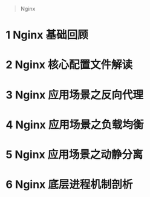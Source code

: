 > Nginx

# 1 Nginx 基础回顾

# 2 Nginx 核心配置文件解读

# 3 Nginx 应用场景之反向代理

# 4 Nginx 应用场景之负载均衡

# 5 Nginx 应用场景之动静分离

# 6 Nginx 底层进程机制剖析
